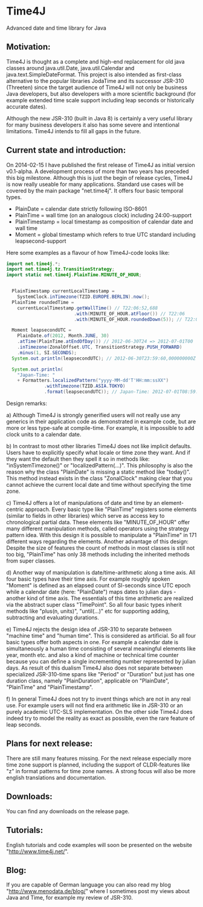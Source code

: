 Time4J
======

Advanced date and time library for Java

Motivation:
-----------

Time4J is thought as a complete and high-end replacement for old java classes around java.util.Date, java.util.Calendar and java.text.SimpleDateFormat. This project is also intended as first-class alternative to the popular libraries JodaTime and its successor JSR-310 (Threeten) since the target audience of Time4J will not only be business Java developers, but also developers with a more scientific background (for example extended time scale support including leap seconds or historically accurate dates).

Although the new JSR-310 (built in Java 8) is certainly a very useful library for many business developers it also has some severe and intentional limitations. Time4J intends to fill all gaps in the future.

Current state and introduction:
-------------------------------

On 2014-02-15 I have published the first release of Time4J as initial version v0.1-alpha. A development process of more than two years has preceded this big milestone. Although this is just the begin of release cycles, Time4J is now really useable for many applications. Standard use cases will be covered by the main package "net.time4j". It offers four basic temporal types.

- PlainDate = calendar date strictly following ISO-8601
- PlainTime = wall time (on an analogous clock) including 24:00-support
- PlainTimestamp = local timestamp as composition of calendar date and wall time
- Moment = global timestamp which refers to true UTC standard including leapsecond-support

Here some examples as a flavour of how Time4J-code looks like:

```java
import net.time4j.*;
import net.time4j.tz.TransitionStrategy;
import static net.time4j.PlainTime.MINUTE_OF_HOUR;


  PlainTimestamp currentLocalTimestamp =
    SystemClock.inTimezone(TZID.EUROPE.BERLIN).now();
  PlainTime roundedTime =
    currentLocalTimestamp.getWallTime() // T22:06:52,688
                         .with(MINUTE_OF_HOUR.atFloor()) // T22:06
                         .with(MINUTE_OF_HOUR.roundedDown(5)); // T22:05

  Moment leapsecondUTC =
    PlainDate.of(2012, Month.JUNE, 30)
    .atTime(PlainTime.atEndOfDay()) // 2012-06-30T24 => 2012-07-01T00
    .inTimezone(ZonalOffset.UTC, TransitionStrategy.PUSH_FORWARD)
    .minus(1, SI.SECONDS);
  System.out.println(leapsecondUTC); // 2012-06-30T23:59:60,000000000Z

  System.out.println(
    "Japan-Time: "
    + Formatters.localizedPattern("yyyy-MM-dd'T'HH:mm:ssXX")
              .withTimezone(TZID.ASIA.TOKYO)
              .format(leapsecondUTC)); // Japan-Time: 2012-07-01T08:59:60+0900
```

Design remarks:

a) Although Time4J is strongly generified users will not really use any generics in their application code as demonstrated in example code, but are more or less type-safe at compile-time. For example, it is impossible to add clock units to a calendar date.

b) In contrast to most other libraries Time4J does not like implicit defaults. Users have to explicitly specify what locale or time zone they want. And if they want the default then they spell it so in methods like: "inSystemTimezone()" or "localizedPattern(...)". This philosophy is also the reason why the class "PlainDate" is missing a static method like "today()". This method instead exists in the class "ZonalClock" making clear that you cannot achieve the current local date and time without specifying the time zone.

c) Time4J offers a lot of manipulations of date and time by an element-centric approach. Every basic type like "PlainTime" registers some elements (similar to fields in other libraries) which serve as access key to chronological partial data. These elements like "MINUTE_OF_HOUR" offer many different manipulation methods, called operators using the strategy pattern idea. With this design it is possible to manipulate a "PlainTime" in 171 different ways regarding the elements. Another advantage of this design: Despite the size of features the count of methods in most classes is still not too big, "PlainTime" has only 38 methods including the inherited methods from super classes.

d) Another way of manipulation is date/time-arithmetic along a time axis. All four basic types have their time axis. For example roughly spoken "Moment" is defined as an elapsed count of SI-seconds since UTC epoch while a calendar date (here: "PlainDate") maps dates to julian days - another kind of time axis. The essentials of this time arithmetic are realized via the abstract super class "TimePoint". So all four basic types inherit methods like "plus(n, units)", "until(...)" etc for supporting adding, subtracting and evaluating durations.

e) Time4J rejects the design idea of JSR-310 to separate between "machine time" and "human time". This is considered as artificial. So all four basic types offer both aspects in one. For example a calendar date is simultaneously a human time consisting of several meaningful elements like year, month etc. and also a kind of machine or technical time counter because you can define a single incrementing number represented by julian days. As result of this dualism Time4J also does not separate between specialized JSR-310-time spans like "Period" or "Duration" but just has one duration class, namely "PlainDuration", applicable on "PlainDate", "PlainTime" and "PlainTimestamp".

f) In general Time4J does not try to invent things which are not in any real use. For example users will not find era arithmetic like in JSR-310 or an purely academic UTC-SLS implementation. On the other side Time4J does indeed try to model the reality as exact as possible, even the rare feature of leap seconds.

Plans for next release:
-----------------------

There are still many features missing. For the next release especially more time zone support is planned, including the support of CLDR-features like "z" in format patterns for time zone names. A strong focus will also be more english translations and documentation.

Downloads:
----------

You can find any downloads on the release page.

Tutorials:
----------

English tutorials and code examples will soon be presented on the website "http://www.time4j.net/".

Blog:
-----

If you are capable of German language you can also read my blog "http://www.menodata.de/blog/" where I sometimes post my views about Java and Time, for example my review of JSR-310.
